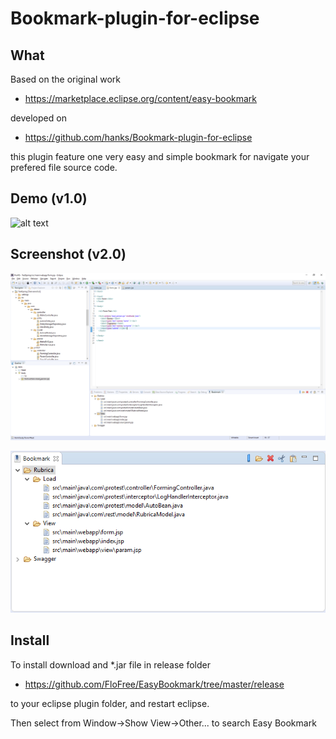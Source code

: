 Bookmark-plugin-for-eclipse
===========================

## What
Based on the original work

- https://marketplace.eclipse.org/content/easy-bookmark

developed on

- https://github.com/hanks/Bookmark-plugin-for-eclipse

this plugin feature one very easy and simple bookmark for navigate your prefered file source code.

## Demo (v1.0)
![alt text][demo]

[demo]: https://raw.githubusercontent.com/FloFree/EasyBookmark/master/resources/demo.gif "demo"


## Screenshot (v2.0)
![alt text][overview]

[overview]: https://raw.githubusercontent.com/FloFree/EasyBookmark/master/resources/overview.png "overview"

![alt text][detail]

[detail]: https://raw.githubusercontent.com/FloFree/EasyBookmark/master/resources/detail.png "detail"


## Install
To install download and *.jar file in release folder

- https://github.com/FloFree/EasyBookmark/tree/master/release

to your eclipse plugin folder, and restart eclipse.

Then select from Window->Show View->Other... to search Easy Bookmark
